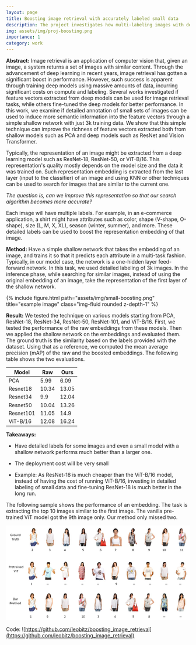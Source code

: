 ```yaml
---
layout: page
title: Boosting image retrieval with accurately labeled small data
description: The project investigates how multi-labeling images with detailed information would boost representation in an image retrieval task, thereby lowering compute need significantly.
img: assets/img/proj-boosting.png
importance: 1
category: work
---
```


**Abstract:** Image retrieval is an application of computer vision that, given an image, a system returns a set of images with similar content. Through the advancement of deep learning in recent years, image retrieval has gotten a significant boost in performance. However, such success is apparent through training deep models using massive amounts of data, incurring significant costs on compute and labeling. Several works investigated if feature vectors extracted from deep models can be used for image retrieval tasks, while others fine-tuned the deep models for better performance. In this work, we examine if detailed annotation of small sets of images can be used to induce more semantic information into the feature vectors through a simple shallow network with just 3k training data. We show that this simple technique can improve the richness of feature vectors extracted both from shallow models such as PCA and deep models such as ResNet and Vision Transformer. 

Typically, the representation of an image might be extracted from a deep learning model such as ResNet-18, ResNet-50, or ViT-B/16. This representation's quality mostly depends on the model size and the data it was trained on. Such representation embedding is extracted from the last layer (input to the classifier) of an image and using KNN or other techniques can be used to search for images that are similar to the current one.

*The question is, can we improve this representation so that our search algorithm becomes more accurate?*

Each image will have multiple labels. For example, in an e-commerce application, a shirt might have attributes such as color, shape (V-shape, O-shape), size (L, M, X, XL), season (winter, summer), and more. These detailed labels can be used to boost the representation embedding of that image. 

**Method:** Have a simple shallow network that takes the embedding of an image, and trains it so that it predicts each attribute in a multi-task fashion. Typically, in our model case, the network is a one-hidden layer feed-forward network. In this task, we used detailed labeling of 3k images. In the inference phase, while searching for similar images, instead of using the original embedding of an image, take the representation of the first layer of the shallow network.

<div class="row">
    <div class="col-sm mt-3 mt-md-0">
        {% include figure.html path="assets/img/small-boosting.png" title="example image" class="img-fluid rounded z-depth-1" %}
    </div>
</div>

**Result:** We tested the technique on various models starting from PCA, ResNet-18, ResNet-34, ResNet-50, ResNet-101, and ViT-B/16. First, we tested the performance of the raw embeddings from these models. Then we applied the shallow network on the embeddings and evaluated them. The ground truth is the similarity based on the labels provided with the dataset. Using that as a reference, we computed the mean average precision (mAP) of the raw and the boosted embeddings. The following table shows the two evaluations.

| Model | Raw | Ours |
| ------ | ---| -----|
|PCA | 5.99 | 6.09 | 
|Resnet18 | 10.34 | 13.05 | 
|Resnet34 | 9.9 | 12.04 | 
|Resnet50 | 10.04 | 13.26 | 
|Resnet101 | 11.05 | 14.9 | 
|ViT-B/16 | 12.08 | 16.24 | 

**Takeaways:**
- Have detailed labels for some images and even a small model with a shallow network performs much better than a larger one. 

- The deployment cost will be very small

- Example: As ResNet-18 is much cheaper than the ViT-B/16 model, instead of having the cost of running ViT-B/16, investing in detailed labeling of small data and fine-tuning ResNet-18 is much better in the long run. 

The following sample shows the performance of an embedding. The task is extracting the top 10 images similar to the first image. The vanilla pre-trained ViT model got the 9th image only. Our method only missed two. 

![shallow model](https://github.com/leobitz/boosting_image_retrieval/blob/main/sample.png?raw=true)

Code: ![https://github.com/leobitz/boosting_image_retrieval](https://github.com/leobitz/boosting_image_retrieval)